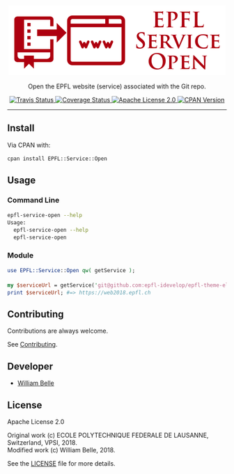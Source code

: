 <p align="center">
  <img alt="EPFL Service Open" src="https://raw.githubusercontent.com/innovativeinnovation/epfl-service-open/master/docs/readme/readme-logo.png">
</p>

<p align="center">
  Open the EPFL website (service) associated with the Git repo.
</p>

<p align="center">
  <a href="https://travis-ci.org/innovativeinnovation/epfl-service-open">
    <img alt="Travis Status" src="https://travis-ci.org/innovativeinnovation/epfl-service-open.svg?branch=master">
  </a>
  <a href="https://coveralls.io/github/innovativeinnovation/epfl-service-open?branch=master">
    <img alt="Coverage Status" src="https://coveralls.io/repos/github/innovativeinnovation/epfl-service-open/badge.svg?branch=master"/>
  </a>
  <a href="https://raw.githubusercontent.com/innovativeinnovation/epfl-service-open/master/LICENSE">
    <img alt="Apache License 2.0" src="https://img.shields.io/badge/license-Apache%202.0-blue.svg">
  </a>
  <a href="https://metacpan.org/release/EPFL-Service-Open">
    <img alt="CPAN Version" src="https://img.shields.io/cpan/v/EPFL-Service-Open.svg">
  </a>
</p>

---

Install
-------

Via CPAN with:

```bash
cpan install EPFL::Service::Open
```

Usage
-----

### Command Line

```bash
epfl-service-open --help
Usage:
  epfl-service-open --help
  epfl-service-open
```

### Module

```perl
use EPFL::Service::Open qw( getService );

my $serviceUrl = getService('git@github.com:epfl-idevelop/epfl-theme-elements.git');
print $serviceUrl; #=> https://web2018.epfl.ch
```

Contributing
------------

Contributions are always welcome.

See [Contributing](CONTRIBUTING.md).

Developer
---------

  * [William Belle](https://github.com/williambelle)

License
-------

Apache License 2.0

Original work (c) ECOLE POLYTECHNIQUE FEDERALE DE LAUSANNE, Switzerland, VPSI, 2018.  
Modified work (c) William Belle, 2018.

See the [LICENSE](LICENSE) file for more details.

